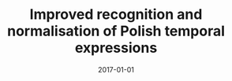 ---
# Documentation: https://wowchemy.com/docs/managing-content/

title: Improved recognition and normalisation of Polish temporal expressions
subtitle: ''
summary: ''
authors:
- kocon
- Michał M. Marcińczuk
tags: []
categories: []
date: '2017-01-01'
lastmod: 2022-10-07T05:05:40Z
featured: false
draft: false

# Featured image
# To use, add an image named `featured.jpg/png` to your page's folder.
# Focal points: Smart, Center, TopLeft, Top, TopRight, Left, Right, BottomLeft, Bottom, BottomRight.
image:
  caption: ''
  focal_point: ''
  preview_only: false

# Projects (optional).
#   Associate this post with one or more of your projects.
#   Simply enter your project's folder or file name without extension.
#   E.g. `projects = ["internal-project"]` references `content/project/deep-learning/index.md`.
#   Otherwise, set `projects = []`.
projects: []
publishDate: '2022-10-07T05:05:38.974357Z'
publication_types:
- '1'
abstract: ''
publication: '*International Conference Recent Advances in Natural Language Processing
  2017 : Varna, Bulgaria, 2-8 September, 2017 : proceedings*'
doi: 10.26615/978-954-452-049-6_051
url_pdf: http://acl-bg.org/proceedings/2017/RANLP%202017/pdf/RANLP051.pdf
---